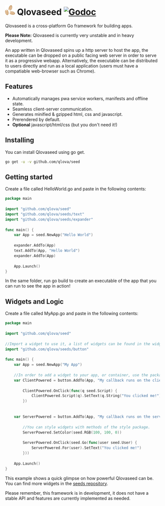 # ![logo](media/logo.png) Qlovaseed [![Godoc](https://godoc.org/github.com/qlova/seed?status.svg)](https://godoc.org/github.com/qlova/seed)  

Qlovaseed is a cross-platform Go framework for building apps.

**Please Note:** Qlovaseed is currently very unstable and in heavy development.

An app written in Qlovaseed spins up a http server to host the app, 
the executable can be dropped on a public facing web server in order to serve it as a progressive webapp.
Alternatively, the executable can be distributed to users directly and run
 as a local application (users must have a compatiable web-browser such as Chrome).

## Features

* Automatically manages pwa service workers, manifests and offline state.
* Seamless client-server communication.
* Generates minified & gzipped html, css and javascript.
* Prerendered by default.
* **Optional** javascript/html/css (but you don't need it!)

## Installing

You can install Qlovaseed using go get.
```sh
go get -u -v github.com/qlova/seed
```

## Getting started

Create a file called HelloWorld.go and paste in the following contents:

```go
package main

import "github.com/qlova/seed"
import "github.com/qlova/seeds/text"
import "github.com/qlova/seeds/expander"

func main() {
	var App = seed.NewApp("Hello World")

	expander.AddTo(App)
	text.AddTo(App, "Hello World")
	expander.AddTo(App)

	App.Launch()
}

```

In the same folder, run go build to create an executable of the app that you can run to see the app in action!

## Widgets and Logic

Create a file called MyApp.go and paste in the following contents:

```go
package main

import "github.com/qlova/seed"

//Import a widget to use it, a list of widgets can be found in the widgets directory.
import "github.com/qlova/seeds/button"

func main() {
	var App = seed.NewApp("My App")

	//In order to add a widget to your app, or container, use the package's AddTo method.
	var ClientPowered = button.AddTo(App, "My callback runs on the client")
	
		ClientPowered.OnClick(func(q seed.Script) {
			ClientPowered.Script(q).SetText(q.String("You clicked me!"))
		})
	
	
	var ServerPowered = button.AddTo(App, "My callback runs on the server")
	
		//You can style widgets with methods of the style package.
		ServerPowered.SetColor(seed.RGB(100, 100, 0))
	
		ServerPowered.OnClick(seed.Go(func(user seed.User) {
			ServerPowered.For(user).SetText("You clicked me!")
		}))

	App.Launch()
}
```

This example shows a quick glimpse on how powerful Qlovaseed can be. You can find more widgets in the [seeds repository](https://github.com/qlova/seeds).

Please remember, this framework is in development, it does not have a stable API and features are currently implemented as needed.
